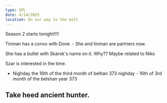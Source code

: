 ```yaml
---
type: SPL
date: 4/14/2025
location: On our way to the belt
---
```


Season 2 starts tonight!!!!

Tinman has a convo with Dove.
	- She and tinman are partners now.

She has a bullet with Skarok's name on it. Why?? 
	Maybe related to Niko

Szar is interested in the time. 
- Nighday the 16th of the third month of beltian 373
nighday - 16th of 3rd month of the belshan year 373

Take heed ancient hunter. 
- 
